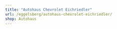 ```yaml
---
title: "Autohaus Chevrolet Eichriedler"
url: /eggelsberg/autohaus-chevrolet-eichriedler/
shop: Autohaus
---
```

